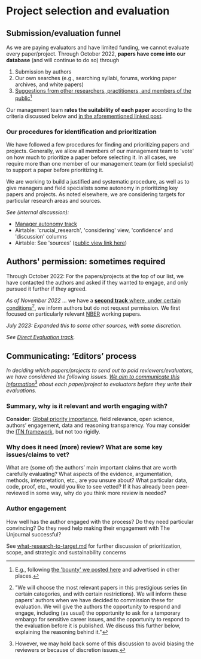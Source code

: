 # Project selection and evaluation

## Submission/evaluation funnel

As we are paying evaluators and have limited funding, we cannot evaluate every paper/project. Through October 2022, **papers have come into our database** (and will continue to do so) through

1. Submission by authors
2. Our own searches (e.g., searching syllabi, forums, working paper archives, and white papers)
3. [Suggestions from other researchers, practitioners, and members of the public](#user-content-fn-1)[^1]

Our management team **rates the suitability of each paper** according to the criteria discussed below and [in the aforementioned linked post](https://forum.effectivealtruism.org/posts/kftzYdmZf4nj2ExN7/what-pivotal-and-useful-research-would-you-like-to-see).

###

### Our procedures for identification and prioritization

We have followed a few procedures for finding and prioritizing papers and projects. Generally, we allow all members of our management team to 'vote' on how much to prioritize a paper before selecting it. In all cases, we require more than one member of our management team (or field specialist) to support a paper before prioritizing it.

&#x20;We are working to build a justified and systematic procedure, as well as to give managers and field specialists some autonomy in prioritizing key papers and projects. As noted elsewhere, we are considering targets for particular research areas and sources.

_See (internal discussion):_

* [ Manager autonomy track](https://docs.google.com/document/d/1PjBGmrvT4PjudHW4F0a0dQ3V5PxcDq7o95xTzmHG4U4/edit)
* Airtable: 'crucial\_research', 'considering' view, 'confidence' and 'discussion' columns
* Airtable: See 'sources' ([public view link here](https://airtable.com/appbPYEw9nURln7Qg/shrz1Dt1blcRFH23Z))



## Authors' permission: sometimes required

Through October 2022: For the papers/projects at the top of our list, we have contacted the authors and asked if they wanted to engage, and only pursued it further if they agreed.

_As of November 2022_ ... we have a [**second track** where, under certain conditions](#user-content-fn-2)[^2], we inform authors but do not request permission. We first focused on particularly relevant [NBER](https://www.nber.org/papers?page=1\&perPage=50\&sortBy=public\_date) working papers.

_July 2023: Expanded this to some other sources, with some discretion._&#x20;

_See_ [_Direct Evaluation track_](direct-evaluation-track.md)_._

##

## Communicating: **‘Editors’ process**

_In deciding which papers/projects to send out to paid reviewers/evaluators, we have considered the following issues._ [_We aim to communicate this information_](#user-content-fn-3)[^3] _about each paper/project to evaluators before they write their evaluations._

### Summary, why is it relevant and worth engaging with?

**Consider**: [Global priority importance](../../faq-interaction/global-priorities.md), field relevance, open science, authors’ engagement, data and reasoning transparency. You may consider the [ITN framework](https://forum.effectivealtruism.org/topics/itn-framework-1), but not too rigidly.

### **Why does it need (more) review? What are some key issues/claims to vet?**

What are (some of) the authors’ main important claims that are worth carefully evaluating? What aspects of the evidence, argumentation, methods, interpretation, etc., are you unsure about? What particular data, code, proof, etc., would you like to see vetted? If it has already been peer-reviewed in some way, why do you think more review is needed?

### **Author engagement**

How well has the author engaged with the process? Do they need particular convincing? Do they need help making their engagement with The Unjournal successful?



See [what-research-to-target.md](what-research-to-target.md "mention") for further discussion of prioritization, scope, and strategic and sustainability concerns

[^1]: E.g., following [the 'bounty' we posted here](https://forum.effectivealtruism.org/posts/kftzYdmZf4nj2ExN7/what-pivotal-and-useful-research-would-you-like-to-see) and advertised in other places.

[^2]: "We will choose the most relevant papers in this prestigious series (in certain categories, and with certain restrictions). We will inform these papers' authors when we have decided to commission these for evaluation. We will give the authors the opportunity to respond and engage, including (as usual) the opportunity to ask for a temporary embargo for sensitive career issues, and the opportunity to respond to the evaluation before it is published. We discuss this further below, explaining the reasoning behind it."

[^3]: However, we may hold back some of this discussion to avoid biasing the reviewers or because of discretion issues.

